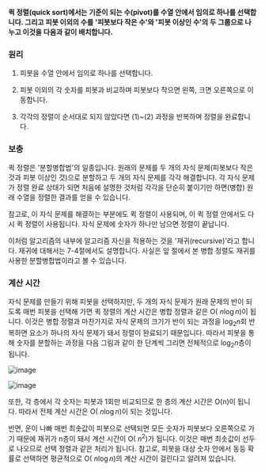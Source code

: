 #### 퀵 정렬(quick sort)에서는 기준이 되는 수(pivot)를 수열 안에서 임의로 하나를 선택합니다. 그리고 피봇 이외의 수를 '피봇보다 작은 수'와 '피봇 이상인 수'의 두 그룹으로 나누고 이것을 다음과 같이 배치합니다.

### 원리

1. 피봇을 수열 안에서 임의로 하나를 선택합니다.

2. 피봇 이외의 각 숫자를 피봇과 비교하며 피봇보다 작으면 왼쪽, 크면 오른쪽으로 이동합니다.

3. 각각의 정렬이 순서대로 되지 않았다면 (1)~(2) 과정을 반복하며 정렬을 완료합니다.

### 보충

퀵 정렬은 '분할병합법'의 일종입니다. 원래의 문제를 두 개의 자식 문제(피봇보다 작은 것과 피봇 이상인 것)으로 분할하고 두 개의 자식 문제를 각각 해결합니다. 각 자식 문제가 정렬 완료 상태가 되면 처음에 설명한
것처럼 각각을 단순히 붙이기만 하면(병합) 원래 수열을 정렬한 결과를 얻을 수 있습니다.

참고로, 이 자식 문제를 해결하는 부분에도 퀵 정렬이 사용되며, 이 퀵 정렬 안에서도 다시 퀵 정렬이 사용됩니다. 자식 문제에 숫자가 하나만 남으면 정렬이 끝납니다.

이처럼 알고리즘의 내부에 알고리즘 자신을 적용하는 것을 '재귀(recursive)'라고 합니다. 재귀에 대해서는 7-4절에서도 설명합니다. 사실은 앞 절에서 본 병합 정렬도 재귀를 사용한 분할병합법이라고 볼 수 있습니다.

### 계산 시간

자식 문제를 만들기 위해 피봇을 선택하지만, 두 개의 자식 문제가 원래 문제의 반이 되도록 매번 피봇을 선택해 가면 퀵 정렬의 계산 시간은 병합 정렬과 같은 O( $n \log {n}$)이 됩니다.
이것은 병합 정렬과 마찬가지로 자식 문제의 크기가 반이 되는 과정을 $\log_{2}{n}$회 반복하면 요소가 하나의 자식 문제가 돼서 정렬이 완료되기 때문입니다.
따라서 피봇을 통해 숫자를 분할하는 과정을 다음 그림과 같이 한 단계씩 그리면 전체적으로 $\log_{2}{n}$층이 됩니다.

![image](https://user-images.githubusercontent.com/84713532/197927826-d4aabbbc-f972-40e5-8060-3d6ae83c44c3.png)

![image](https://user-images.githubusercontent.com/84713532/197928075-944cb34f-fc2c-4f2f-b8f7-79182c3a31bd.png)

또한, 각 층에서 각 숫자는 피봇과 1회만 비교되므로 한 층의 계산 시간은 O(n)이 됩니다. 따라서 전체 계산 시간은 O( $n \log {n}$)이 되는 것입니다.

반면, 운이 나빠 매번 최솟값이 피봇으로 선택되면 모든 숫자가 피봇보다 오른쪽으로 가기 때문에 재귀가 n층이 돼서 계산 시간이 O( $n^2$)가 됩니다.
이것은 매번 최솟값이 선두로 나오므로 선택 정렬과 같은 처리가 됩니다. 참고로, 피봇을 대상 숫자 안에서 동등 확률로 선택하면 평균적으로 O( $n \log {n}$)의 계산 시간이 걸린다고 알려져 있습니다.
